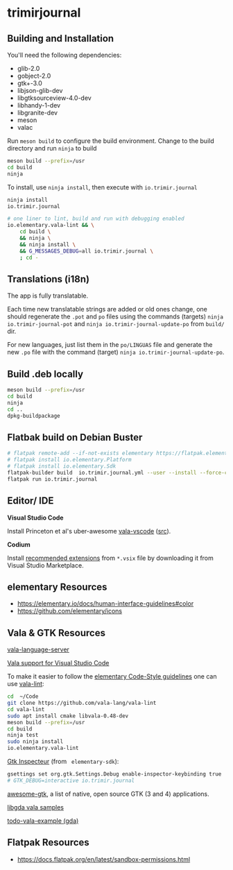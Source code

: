 # trimirjournal

## Building and Installation

You'll need the following dependencies:
* glib-2.0
* gobject-2.0
* gtk+-3.0
* libjson-glib-dev
* libgtksourceview-4.0-dev
* libhandy-1-dev
* libgranite-dev
* meson
* valac

Run `meson build` to configure the build environment. Change to the build directory and run `ninja` to build

```bash
meson build --prefix=/usr
cd build
ninja
```

To install, use `ninja install`, then execute with `io.trimir.journal`

```bash
ninja install
io.trimir.journal

# one liner to lint, build and run with debugging enabled
io.elementary.vala-lint && \
    cd build \
    && ninja \
    && ninja install \
    && G_MESSAGES_DEBUG=all io.trimir.journal \
    ; cd -
```

## Translations (i18n)

The app is fully translatable.

Each time new translatable strings are added or old ones change, one should regenerate the `.pot` and `po` files using the commands (targets) `ninja io.trimir-journal-pot` and `ninja io.trimir-journal-update-po` from `build/` dir.

For new languages, just list them in the `po/LINGUAS` file and generate the new `.po` file with the command (target) `ninja io.trimir-journal-update-po`.

## Build .deb locally

```bash
meson build --prefix=/usr
cd build
ninja
cd ..
dpkg-buildpackage
```

## Flatbak build on Debian Buster

```bash
# flatpak remote-add --if-not-exists elementary https://flatpak.elementary.io/repo.flatpakrepo
# flatpak install io.elementary.Platform
# flatpak install io.elementary.Sdk
flatpak-builder build  io.trimir.journal.yml --user --install --force-clean
flatpak run io.trimir.journal
```

## Editor/ IDE

**Visual Studio Code**

Install Princeton et al's uber-awesome [vala-vscode](https://marketplace.visualstudio.com/items?itemName=prince781.vala) ([src](https://github.com/Prince781/vala-vscode)).

**Codium**

Install [recommended extensions](https://wiki.gnome.org/Projects/Vala/Tools/VisualStudioCode) from `*.vsix` file by downloading it from Visual Studio Marketplace.

## elementary Resources

- https://elementary.io/docs/human-interface-guidelines#color
- https://github.com/elementary/icons

## Vala & GTK Resources

[vala-language-server](https://github.com/Prince781/vala-language-server)

[Vala support for Visual Studio Code](https://github.com/Prince781/vala-vscode)

To make it easier to follow the [elementary Code-Style guidelines](https://elementary.io/docs/code/reference#code-style) one can use [vala-lint](https://github.com/vala-lang/vala-lint):

```bash
cd  ~/Code
git clone https://github.com/vala-lang/vala-lint
cd vala-lint
sudo apt install cmake libvala-0.48-dev
meson build --prefix=/usr
cd build
ninja test
sudo ninja install
io.elementary.vala-lint
```

[Gtk Inspecteur](https://elementary.io/docs/code/os-dev#gtk-inspector) (from ` elementary-sdk`):

```bash
gsettings set org.gtk.Settings.Debug enable-inspector-keybinding true
# GTK_DEBUG=interactive io.trimir.journal
```

[awesome-gtk](https://github.com/unrelentingtech/awesome-gtk), a list of native, open source GTK (3 and 4) applications.

[libgda vala samples](https://gitlab.gnome.org/GNOME/libgda/-/tree/LIBGDA_5_2_8/samples/vala)

[todo-vala-example (gda)](https://github.com/undeadspez/todo-vala-example)

## Flatpak Resources

- https://docs.flatpak.org/en/latest/sandbox-permissions.html